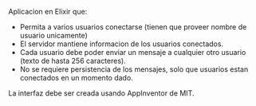 Aplicacion en Elixir que:
- Permita a varios usuarios conectarse (tienen que proveer nombre de usuario unicamente)
- El servidor mantiene informacion de los usuarios conectados.
- Cada usuario debe poder enviar un mensaje a cualquier otro usuario (texto de hasta 256 caracteres).
- No se requiere persistencia de los mensajes, solo que usuarios estan conectados en un momento dado.

La interfaz debe ser creada usando AppInventor de MIT.
